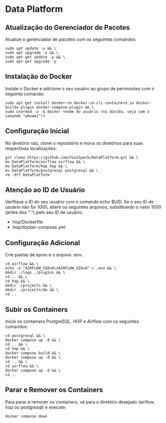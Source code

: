 # Data Platform

## Atualização do Gerenciador de Pacotes

Atualize o gerenciador de pacotes com os seguintes comandos:

```
sudo apt update -y && \
sudo apt upgrade -y && \
sudo apt-get update -y && \
sudo apt-get upgrade -y
```

## Instalação do Docker

Instale o Docker e adicione o seu usuário ao grupo de permissões com o seguinte comando:

```
sudo apt-get install docker-ce docker-ce-cli containerd.io docker-buildx-plugin docker-compose-plugin && \
sudo usermod -a -G docker <nome do usuário (na dúvida, veja com o comando "whoami")>
```

## Configuração Inicial

No diretório raiz, clone o repositório e mova os diretórios para suas respectivas localizações:

```
git clone https://github.com/ViniSpeck/DataPlatform.git && \
mv DataPlatform/airflow airflow && \
mv DataPlatform/hop hop && \
mv DataPlatform/postgresql postgresql && \
rm -drf DataPlatform
```

## Atenção ao ID de Usuário

Verifique o ID do seu usuário com o comando echo $UID. Se o seu ID de usuário não for 1000, altere os seguintes arquivos, substituindo o valor 1000 (antes dos ":") pelo seu ID de usuário:

 - hop/Dockerfile
 - hop/docker-compose.yml

## Configuração Adicional

Crie pastas de apoio e o arquivo .env:

```
cd airflow && \
echo -e "AIRFLOW_UID=0\nAIRFLOW_GID=0" > .env && \
mkdir ./logs ./plugins && \
cd .. && \
cd hop && \
mkdir ./projects && \
mkdir ./projects/dw && \
cd ..
```

## Subir os Containers
Inicie os containers PostgreSQL, HOP e Airflow com os seguintes comandos:

```
cd postgresql && \
docker compose up -d && \
cd .. && \
cd hop && \
docker compose build && \
docker compose up -d && \
cd .. && \
cd airflow && \
docker compose up -d && \
cd ..
```

## Parar e Remover os Containers
Para parar e remover os containers, vá para o diretório desejado (airflow, hop ou postgresql) e execute:

```
docker compose down
```
